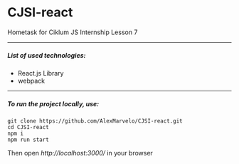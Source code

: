 # CJSI-react
Hometask for Ciklum JS Internship Lesson 7

---

##### List of used technologies:
- React.js Library
- webpack

---

##### To run the project locally, use:
```
git clone https://github.com/AlexMarvelo/CJSI-react.git
cd CJSI-react
npm i
npm run start
```
Then open *http://localhost:3000/* in your browser
